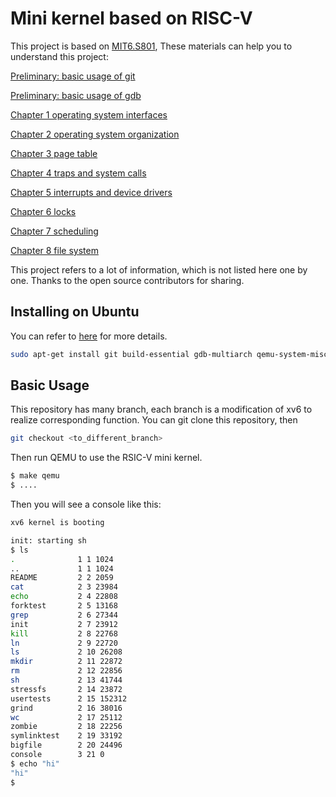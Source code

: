 # Mini kernel based on RISC-V

This project is based on [MIT6.S801](https://pdos.csail.mit.edu/6.S081/2020/index.html), These materials can help you to understand this project:

[Preliminary: basic usage of git](./docs/intro_use_of_git.md)

[Preliminary: basic usage of gdb](./docs/intro_use_of_gdb.md)

[Chapter 1 operating system interfaces](./docs/1_operatring_system_interfaces.md)

[Chapter 2 operating system organization](./docs/2_operating_system_organization.md)

[Chapter 3 page table](./docs/3_page_table.md)

[Chapter 4 traps and system calls](./docs/4_traps_and_system_calls.md)

[Chapter 5 interrupts and device drivers](./docs/5_interrupts_and_device_drivers.md)

[Chapter 6 locks](./docs/6_locking.md)

[Chapter 7 scheduling](./docs/7_scheduling.md)

[Chapter 8 file system](./docs/8_file_system.md)

This project refers to a lot of information, which is not listed here one by one. Thanks to the open source contributors for sharing.

## Installing on Ubuntu

You can refer to [here](https://pdos.csail.mit.edu/6.S081/2020/tools.html) for more details.

```bash
sudo apt-get install git build-essential gdb-multiarch qemu-system-misc gcc-riscv64-linux-gnu binutils-riscv64-linux-gnu 
```

## Basic Usage

This repository has many branch, each branch is a modification of xv6 to realize corresponding function. You can git clone this repository, then 

```bash
git checkout <to_different_branch>
```

Then run QEMU to use the RSIC-V mini kernel.

```bash
$ make qemu
$ ....
```

Then you will see a console like this:

```bash
xv6 kernel is booting

init: starting sh
$ ls
.              1 1 1024
..             1 1 1024
README         2 2 2059
cat            2 3 23984
echo           2 4 22808
forktest       2 5 13168
grep           2 6 27344
init           2 7 23912
kill           2 8 22768
ln             2 9 22720
ls             2 10 26208
mkdir          2 11 22872
rm             2 12 22856
sh             2 13 41744
stressfs       2 14 23872
usertests      2 15 152312
grind          2 16 38016
wc             2 17 25112
zombie         2 18 22256
symlinktest    2 19 33192
bigfile        2 20 24496
console        3 21 0
$ echo "hi"
"hi"
$ 
```

